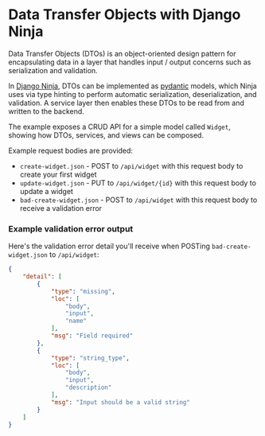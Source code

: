 # Data Transfer Objects with Django Ninja

Data Transfer Objects (DTOs) is an object-oriented design pattern for encapsulating data in a layer that handles input / output concerns such as serialization and validation.

In [Django Ninja](https://django-ninja.dev/), DTOs can be implemented as [pydantic](https://docs.pydantic.dev/latest/) models, which Ninja uses via type hinting to perform automatic serialization, deserialization, and validation. A service layer then enables these DTOs to be read from and written to the backend.

The example exposes a CRUD API for a simple model called `Widget`, showing how DTOs, services, and views can be composed.

Example request bodies are provided:

* `create-widget.json` - POST to `/api/widget` with this request body to create your first widget
* `update-widget.json` - PUT to `/api/widget/{id}` with this request body to update a widget
* `bad-create-widget.json` - POST to `/api/widget` with this request body to receive a validation error

### Example validation error output

Here's the validation error detail you'll receive when POSTing `bad-create-widget.json` to `/api/widget`:

```json
{
    "detail": [
        {
            "type": "missing",
            "loc": [
                "body",
                "input",
                "name"
            ],
            "msg": "Field required"
        },
        {
            "type": "string_type",
            "loc": [
                "body",
                "input",
                "description"
            ],
            "msg": "Input should be a valid string"
        }
    ]
}
```
